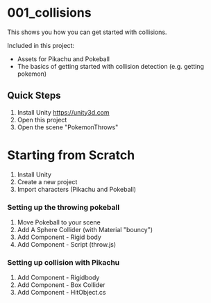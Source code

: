 # 001_collisions

This shows you how you can get started with collisions.

Included in this project:

- Assets for Pikachu and Pokeball
- The basics of getting started with collision detection (e.g. getting pokemon)


## Quick Steps

1. Install Unity https://unity3d.com
2. Open this project
3. Open the scene "PokemonThrows"


# Starting from Scratch

1. Install Unity
2. Create a new project
3. Import characters (Pikachu and Pokeball)

### Setting up the throwing pokeball
1. Move Pokeball to your scene
2. Add A Sphere Collider (with Material "bouncy")
3. Add Component - Rigid body
4. Add Component - Script (throw.js)

### Setting up collision with Pikachu
1. Add Component - Rigidbody
2. Add Component - Box Collider
3. Add Component - HitObject.cs
